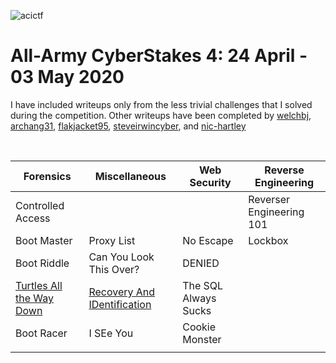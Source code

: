 ![acictf](https://github.com/eesantiago/Writeups/blob/master/cyberstakes/2020/acictf.JPG)


# All-Army CyberStakes 4: 24 April - 03 May 2020

I have included writeups only from the less trivial challenges that I solved during the competition.  Other writeups have been completed by [welchbj](https://github.com/welchbj/ctf/tree/master/writeups/2020/CyberStakes), [archang31](https://github.com/archang31/aacs4-writeups), [flakjacket95](https://github.com/flakjacket95/cyberstakes_2020), [steveirwincyber](https://github.com/steveirwincyber/CyberStakes2020/tree/master), and [nic-hartley](https://nic-hartley.github.io/acictf-writeups/
)

<br /> 

| Forensics | Miscellaneous | Web Security | Reverse Engineering |
| ------------- | ------------- | ------------- | ------------- |
| Controlled Access | | | Reverser Engineering 101
| Boot Master  | Proxy List  |  No Escape | Lockbox
| Boot Riddle  | Can You Look This Over?  | DENIED |
| [Turtles All the Way Down](https://github.com/eesantiago/Writeups/blob/master/CyberStakes_2020/turtles_all_the_way_down/README.md)| [Recovery And IDentification]() | The SQL Always Sucks
| Boot Racer  | I SEe You  | Cookie Monster |
|  | 

